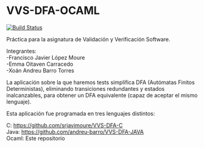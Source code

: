 # VVS-DFA-OCAML
[![Build Status](https://travis-ci.org/andreu-barro/VVS-DFA-OCAML.svg?branch=master)](https://travis-ci.org/andreu-barro/VVS-DFA-OCAML)

Práctica para la asignatura de Validación y Verificación Software.

Integrantes:  
-Francisco Javier López Moure  
-Emma Oitaven Carracedo  
-Xoán Andreu Barro Torres  

La aplicación sobre la que haremos tests simplifica DFA (Autómatas Finitos Deterministas), eliminando transiciones redundantes y estados inalcanzables, para obtener un DFA equivalente (capaz de aceptar el mismo lenguaje).

Esta aplicación fue programada en tres lenguajes distintos:

C: https://github.com/srjavimoure/VVS-DFA-C  
Java: https://github.com/andreu-barro/VVS-DFA-JAVA  
Ocaml: Este repositorio  
